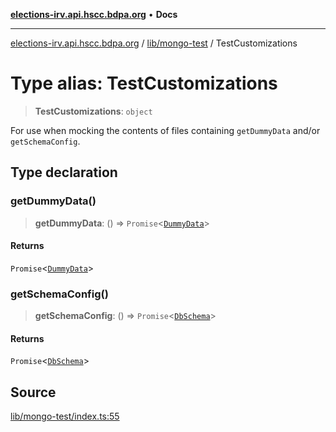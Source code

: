 [**elections-irv.api.hscc.bdpa.org**](../../../README.md) • **Docs**

***

[elections-irv.api.hscc.bdpa.org](../../../README.md) / [lib/mongo-test](../README.md) / TestCustomizations

# Type alias: TestCustomizations

> **TestCustomizations**: `object`

For use when mocking the contents of files containing `getDummyData` and/or
`getSchemaConfig`.

## Type declaration

### getDummyData()

> **getDummyData**: () => `Promise`\<[`DummyData`](DummyData.md)\>

#### Returns

`Promise`\<[`DummyData`](DummyData.md)\>

### getSchemaConfig()

> **getSchemaConfig**: () => `Promise`\<[`DbSchema`](../../mongo-schema/type-aliases/DbSchema.md)\>

#### Returns

`Promise`\<[`DbSchema`](../../mongo-schema/type-aliases/DbSchema.md)\>

## Source

[lib/mongo-test/index.ts:55](https://github.com/Xunnamius/elections_irv.api.hscc.bdpa.org/blob/c917ea60595d63d322e4038beb12d08f7d64cdd2/lib/mongo-test/index.ts#L55)
